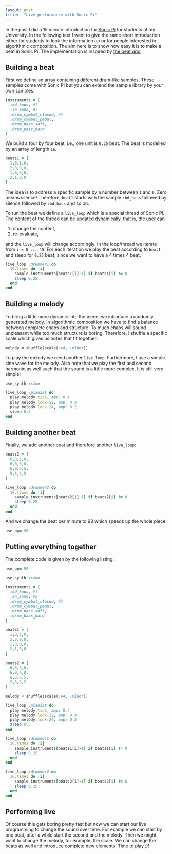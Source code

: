```yaml
---
layout: post
title:  "Live performance with Sonic Pi"
---
```


In the past I did a 15 minute introduction for [Sonic Pi](https://sonic-pi.net/) for students at my University.
In the following text I want to give the same short introduction either for students to look the information up or for people interested in algorithmic composition.
The aim here is to show how easy it is to make a beat in Sonic Pi.
The implementation is inspired by [the beat grid](https://learningmusic.ableton.com/make-beats/make-beats.html).

## Building a beat

First we define an array containing different drum-like samples.
These samples come with Sonic Pi but you can extend the sample library by your own samples.

```ruby
instruments = [
  :bd_haus, #1
  :sn_zome, #2
  :drum_cymbal_closed, #3
  :drum_cymbal_pedal,
  :drum_bass_soft,
  :drum_bass_hard
]
```

We build a four by four beat, i.e., one unit is ``0.25`` beat.
The beat is modelled by an array of length ``16``.

```ruby
beats1 = [
  1,0,1,0,
  2,0,0,0,
  1,0,0,0,
  2,1,0,0
]
```

The idea is to address a specific sample by a number between ``1`` and ``6``.
Zero means silence!
Therefore, ``beat1`` starts with the sample ``:bd_haus`` followed by silence followed by ``:bd_haus`` and so on.

To run the beat we define a ``live_loop`` which is a special thread of Sonic Pi.
The content of the thread can be updated dynamically, that is, the user can 

1. change the content, 
2. re-evaluate, 

and the ``live_loop`` will change accordingly.
In the loop/thread we iterate from ``i = 0 ... 15``.
For each iteration we play the beat according to ``beat1`` and sleep for ``0.25`` beat, since we want to have a 4 times 4 beat.

```ruby
live_loop :drummer1 do
  16.times do |i|
    sample instruments[beats1[i]-1] if beats1[i] != 0
    sleep 0.25
  end
end
```

## Building a melody

To bring a little more dynamic into the piece, we introduce a randomly generated melody.
In algorithmic composition we have to find a balance between complete chaos and structure.
To much chaos will sound unpleasant while too much structure is boring.
Therefore, I shuffle a specific scale which gives us notes that fit together:

```ruby
melody = shuffle(scale(:e4, :minor))
```

To play the melody we need another ``live_loop``.
Furthermore, I use a simple sine wave for the melody.
Also note that we play the first and second harmonic as well such that the sound is a little more complex.
It is still very simple!

```ruby
use_synth :sine

live_loop :pianist do
  play melody.tick, amp: 0.4
  play melody.look-12, amp: 0.3
  play melody.look-24, amp: 0.2
  sleep 0.5
end
```

## Building another beat

Finally, we add another beat and therefore another ``live_loop``:

```ruby
beats2 = [
  6,0,6,0,
  6,0,6,0,
  6,0,6,5,
  5,3,3,5
]

live_loop :drummer2 do
  16.times do |i|
    sample instruments[beats2[i]-1] if beats2[i] != 0
    sleep 0.25
  end
end
```

And we change the beat per minute to 98 which speeds up the whole piece:

```ruby
use_bpm 98
```

## Putting everything together

The complete code is given by the following listing:

```ruby
use_bpm 98

use_synth :sine

instruments = [
  :bd_haus, #1
  :sn_zome, #2
  :drum_cymbal_closed, #3
  :drum_cymbal_pedal,
  :drum_bass_soft,
  :drum_bass_hard
]

beats1 = [
  1,0,1,0,
  2,0,0,0,
  1,0,0,0,
  2,1,0,0
]

beats2 = [
  6,0,6,0,
  6,0,6,0,
  6,0,6,5,
  5,3,3,5
]

melody = shuffle(scale(:e4, :minor))

live_loop :pianist do
  play melody.tick, amp: 0.4
  play melody.look-12, amp: 0.3
  play melody.look-24, amp: 0.2
  sleep 0.5
end

live_loop :drummer1 do
  16.times do |i|
    sample instruments[beats1[i]-1] if beats1[i] != 0
    sleep 0.25
  end
end

live_loop :drummer2 do
  16.times do |i|
    sample instruments[beats2[i]-1] if beats2[i] != 0
    sleep 0.25
  end
end
```

## Performing live

Of course this gets boring pretty fast but now we can start our live programming to change the sound over time.
For example we can start by one beat, after a while start the second and the melody.
Then we might want to change the melody, for example, the scale.
We can change the beats as well and introduce complete new elements.
Time to play ;)!